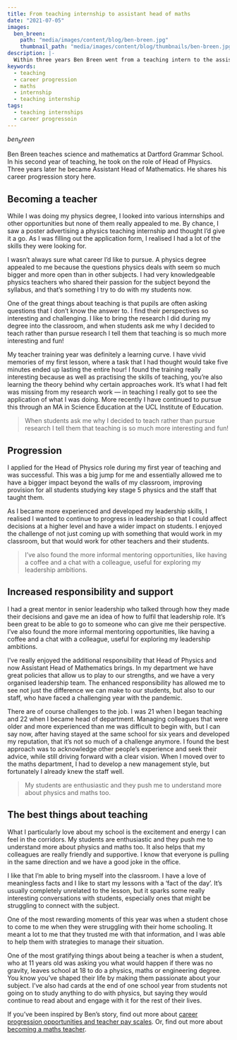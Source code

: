 ```yaml
---
title: From teaching internship to assistant head of maths
date: "2021-07-05"
images:
  ben_breen:
    path: "media/images/content/blog/ben-breen.jpg"
    thumbnail_path: "media/images/content/blog/thumbnails/ben-breen.jpg"
description: |-
  Within three years Ben Breen went from a teaching intern to the assistant head of maths.
keywords:
  - teaching
  - career progression
  - maths
  - internship
  - teaching internship
tags:
  - teaching internships
  - career progressoin
---
```


$ben_breen$

Ben Breen teaches science and mathematics at Dartford Grammar School. In his second year of teaching, he took on the role of Head of Physics. Three years later he became Assistant Head of Mathematics. He shares his career progression story here.

## Becoming a teacher

While I was doing my physics degree, I looked into various internships and other opportunities but none of them really appealed to me. By chance, I saw a poster advertising a physics teaching internship and thought I’d give it a go. As I was filling out the application form, I realised I had a lot of the skills they were looking for.

I wasn’t always sure what career I’d like to pursue. A physics degree appealed to me because the questions physics deals with seem so much bigger and more open than in other subjects. I had very knowledgeable physics teachers who shared their passion for the subject beyond the syllabus, and that’s something I try to do with my students now.

One of the great things about teaching is that pupils are often asking questions that I don’t know the answer to. I find their perspectives so interesting and challenging. I like to bring the research I did during my degree into the classroom, and when students ask me why I decided to teach rather than pursue research I tell them that teaching is so much more interesting and fun!

My teacher training year was definitely a learning curve. I have vivid memories of my first lesson, where a task that I had thought would take five minutes ended up lasting the entire hour! I found the training really interesting because as well as practising the skills of teaching, you’re also learning the theory behind why certain approaches work. It’s what I had felt was missing from my research work — in teaching I really got to see the application of what I was doing. More recently I have continued to pursue this through an MA in Science Education at the UCL Institute of Education.

> When students ask me why I decided to teach rather than pursue research I tell them that teaching is so much more interesting and fun!

## Progression

I applied for the Head of Physics role during my first year of teaching and was successful. This was a big jump for me and essentially allowed me to have a bigger impact beyond the walls of my classroom, improving provision for all students studying key stage 5 physics and the staff that taught them.

As I became more experienced and developed my leadership skills, I realised I wanted to continue to progress in leadership so that I could affect decisions at a higher level and have a wider impact on students. I enjoyed the challenge of not just coming up with something that would work in my classroom, but that would work for other teachers and their students.

> I’ve also found the more informal mentoring opportunities, like having a coffee and a chat with a colleague, useful for exploring my leadership ambitions.

## Increased responsibility and support

I had a great mentor in senior leadership who talked through how they made their decisions and gave me an idea of how to fulfil that leadership role. It’s been great to be able to go to someone who can give me their perspective. I’ve also found the more informal mentoring opportunities, like having a coffee and a chat with a colleague, useful for exploring my leadership ambitions.

I’ve really enjoyed the additional responsibility that Head of Physics and now Assistant Head of Mathematics brings. In my department we have great policies that allow us to play to our strengths, and we have a very organised leadership team. The enhanced responsibility has allowed me to see not just the difference we can make to our students, but also to our staff, who have faced a challenging year with the pandemic.

There are of course challenges to the job. I was 21 when I began teaching and 22 when I became head of department. Managing colleagues that were older and more experienced than me was difficult to begin with, but I can say now, after having stayed at the same school for six years and developed my reputation, that it’s not so much of a challenge anymore. I found the best approach was to acknowledge other people’s experience and seek their advice, while still driving forward with a clear vision. When I moved over to the maths department, I had to develop a new management style, but fortunately I already knew the staff well.

> My students are enthusiastic and they push me to understand more about physics and maths too.

## The best things about teaching

What I particularly love about my school is the excitement and energy I can feel in the corridors. My students are enthusiastic and they push me to understand more about physics and maths too. It also helps that my colleagues are really friendly and supportive. I know that everyone is pulling in the same direction and we have a good joke in the office.

I like that I’m able to bring myself into the classroom. I have a love of meaningless facts and I like to start my lessons with a ‘fact of the day’. It’s usually completely unrelated to the lesson, but it sparks some really interesting conversations with students, especially ones that might be struggling to connect with the subject.

One of the most rewarding moments of this year was when a student chose to come to me when they were struggling with their home schooling. It meant a lot to me that they trusted me with that information, and I was able to help them with strategies to manage their situation.

One of the most gratifying things about being a teacher is when a student, who at 11 years old was asking you what would happen if there was no gravity, leaves school at 18 to do a physics, maths or engineering degree. You know you’ve shaped their life by making them passionate about your subject. I’ve also had cards at the end of one school year from students not going on to study anything to do with physics, but saying they would continue to read about and engage with it for the rest of their lives.

If you’ve been inspired by Ben’s story, find out more about [career progression opportunities and teacher pay scales](/salaries-and-benefits#career-progression). Or, find out more about [becoming a maths teacher](/subjects/maths).
